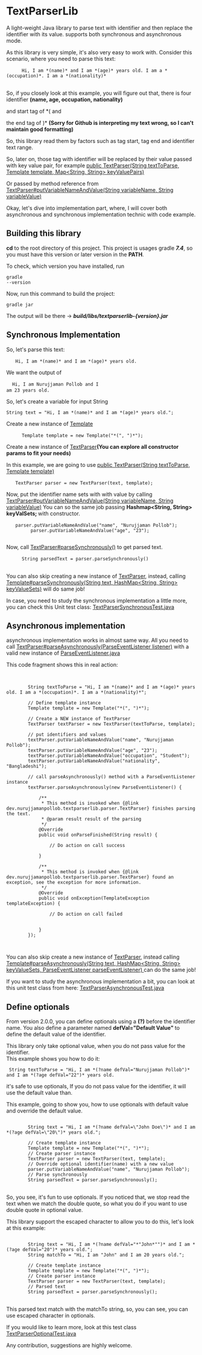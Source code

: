 # TextParserLib
A light-weight Java library to parse text with identifier and then replace the identifier with its value. supports both synchronous and asynchronous mode.

As this library is very simple, it's also very easy to work with. Consider this scenario, where you need to parse this text:

<pre>
    <code> Hi, I am *(name)* and I am *(age)* years old. I am a *(occupation)*. I am a *(nationality)* </code>
    
</pre>

So, if you closely look at this example, you will figure out that, there is four identifier <b>(name, age, occupation, nationality) </b>  <br />

and start tag of *( and

the end tag of )* <b>(Sorry for Github is interpreting my text wrong, so I can't maintain good formatting) </b>

So, this library read them by factors such as tag start, tag end and identifier text range.

So, later on, those tag with identifier will be replaced by their value passed with key value pair, for example <a href="https://github.com/nurujjamanpollob/TextParserLib/blob/d66a87b575e6401642193f36e0b2d10f3abfddf2/src/main/java/dev/nurujjamanpollob/textparserlib/parser/TextParser.java#L106">public TextParser(String textToParse, Template template, Map<String, String> keyValuePairs)</a>


Or passed by method reference from <a href="https://github.com/nurujjamanpollob/TextParserLib/blob/d66a87b575e6401642193f36e0b2d10f3abfddf2/src/main/java/dev/nurujjamanpollob/textparserlib/parser/TextParser.java#L323">TextParser#putVariableNameAndValue(String variableName, String variableValue)</a>

Okay, let's dive into implementation part, where, I will cover both asynchronous and synchronous implementation technic with code example.

## Building this library

<b>cd</b> to the root directory of this project. This project is usages gradle <b><i>7.4</i></b>, so you must have this version or later version in the <b>PATH</b>.

To check, which version you have installed, run <pre><code>gradle --version</code></pre>

Now, run this command to build the project:

<pre><code>gradle jar</code></pre>

The output will be there -> <b><i>build/libs/textparserlib-{version}.jar</i></b>

## Synchronous Implementation

So, let's parse this text:

<pre>
  <code> Hi, I am *(name)* and I am *(age)* years old. </code>
</pre>

We want the output of <pre> <code> Hi, I am Nurujjaman Pollob and I am 23 years old. </code> </pre>

So, let's create a variable for input String

  <pre><code>String text = "Hi, I am *(name)* and I am *(age)* years old.";</code></pre>
  
 Create a new instance of <a href="https://github.com/nurujjamanpollob/TextParserLib/blob/master/src/main/java/dev/nurujjamanpollob/textparserlib/Template.java">Template</a>
 
 <pre>
    <code> Template template = new Template("*(", ")*");</code> 
</pre>

Create a new instance of <a href="https://github.com/nurujjamanpollob/TextParserLib/blob/d66a87b575e6401642193f36e0b2d10f3abfddf2/src/main/java/dev/nurujjamanpollob/textparserlib/parser/TextParser.java">TextParser</a><b>(You can explore all constructor params to fit your needs)</b>

In this example, we are going to use <a href="https://github.com/nurujjamanpollob/TextParserLib/blob/d66a87b575e6401642193f36e0b2d10f3abfddf2/src/main/java/dev/nurujjamanpollob/textparserlib/parser/TextParser.java#L151">public TextParser(String textToParse, Template template) </a>

<pre>
  <code> TextParser parser = new TextParser(text, template); </code>
</pre>

Now, put the identifier name sets with with value by calling <a href="https://github.com/nurujjamanpollob/TextParserLib/blob/d66a87b575e6401642193f36e0b2d10f3abfddf2/src/main/java/dev/nurujjamanpollob/textparserlib/parser/TextParser.java#L323">TextParser#putVariableNameAndValue(String variableName, String variableValue)</a>
You can so the same job passing <b>Hashmap<String, String> keyValSets; </b> with constructor.

<pre>
  <code> parser.putVariableNameAndValue("name", "Nurujjaman Pollob");
         parser.putVariableNameAndValue("age", "23");
  </code>
</pre>

Now, call <a href="https://github.com/nurujjamanpollob/TextParserLib/blob/d66a87b575e6401642193f36e0b2d10f3abfddf2/src/main/java/dev/nurujjamanpollob/textparserlib/parser/TextParser.java#L165">TextParser#parseSynchronously()</a> to get parsed text.

<pre>
    <code> String parsedText = parser.parseSynchronously() </code>
 </pre>
 
 You can also skip creating a new instance of <a href="https://github.com/nurujjamanpollob/TextParserLib/blob/master/src/main/java/dev/nurujjamanpollob/textparserlib/parser/TextParser.java">TextParser</a>, instead, calling <a href="https://github.com/nurujjamanpollob/TextParserLib/blob/master/src/main/java/dev/nurujjamanpollob/textparserlib/Template.java#L144">Template#parseSynchronously(String text, HashMap<String, String> keyValueSets)</a> will do same job!
 
 
 In case, you need to study the synchronous implementation a little more, you can check this Unit test class: <a href="https://github.com/nurujjamanpollob/TextParserLib/blob/master/src/test/java/dev/nurujjamanpollob/textparserlibtestpackage/TextParserSynchronousTest.java">TextParserSynchronousTest.java</a>
 
 
 ## Asynchronous implementation
 
 asynchronous implementation works in almost same way. All you need to call <a href="https://github.com/nurujjamanpollob/TextParserLib/blob/master/src/main/java/dev/nurujjamanpollob/textparserlib/parser/TextParser.java#L178">TextParser#parseAsynchronously(ParseEventListener listener)</a> with a valid new instance of <a href="https://github.com/nurujjamanpollob/TextParserLib/blob/master/src/main/java/dev/nurujjamanpollob/textparserlib/event/ParseEventListener.java"> ParseEventListener.java</a>
 
 This code fragment shows this in real action:
 
 <pre>
 	<code>
	    
		String textToParse = "Hi, I am *(name)* and I am *(age)* years old. I am a *(occupation)*. I am a *(nationality)*";

        // Define template instance
        Template template = new Template("*(", ")*");

        // Create a NEW instance of TextParser
        TextParser textParser = new TextParser(textToParse, template);

        // put identifiers and values
        textParser.putVariableNameAndValue("name", "Nurujjaman Pollob");
        textParser.putVariableNameAndValue("age", "23");
        textParser.putVariableNameAndValue("occupation", "Student");
        textParser.putVariableNameAndValue("nationality", "Bangladeshi");

        // call parseAsynchronously() method with a ParseEventListener instance
        textParser.parseAsynchronously(new ParseEventListener() {

            /**
             * This method is invoked when {@link dev.nurujjamanpollob.textparserlib.parser.TextParser} finishes parsing the text.
             * @param result result of the parsing
             */
            @Override
            public void onParseFinished(String result) {
			
			    // Do action on call success

            }

            /**
             * This method is invoked when {@link dev.nurujjamanpollob.textparserlib.parser.TextParser} found an exception, see the exception for more information.
             */
            @Override
            public void onException(TemplateException templateException) {

                // Do action on call failed
				

            }
        });
		
	</code>
</pre>


You can also skip create a new instance of <a href="https://github.com/nurujjamanpollob/TextParserLib/blob/master/src/main/java/dev/nurujjamanpollob/textparserlib/parser/TextParser.java">TextParser</a>, instead calling <a href="https://github.com/nurujjamanpollob/TextParserLib/blob/master/src/main/java/dev/nurujjamanpollob/textparserlib/Template.java#L169"> Template#parseAsynchronously(String text, HashMap<String, String> keyValueSets, ParseEventListener parseEventListener) </a> can do the same job!

If you want to study the asynchronous implementation a bit, you can look at this unit test class from here: <a href="https://github.com/nurujjamanpollob/TextParserLib/blob/master/src/test/java/dev/nurujjamanpollob/textparserlibtestpackage/TextParserAsynchronousTest.java">TextParserAsynchronousTest.java</a>


## Define optionals

From version 2.0.0, you can define optionals using a <b>(?)</b> before the identifier name. You also define a parameter named <b>defVal="Default Value" </b> to define the default value of the identifier.

This library only take optional value, when you do not pass value for the identifier. <br />
This example shows you how to do it:

<pre>
<code> String textToParse = "Hi, I am *(?name defVal="Nurujjaman Pollob")* and I am *(?age defVal="22")* years old. </code>
</pre>

it's safe to use optionals, If you do not pass value for the identifier, it will use the default value than.

This example, going to show you, how to use optionals with default value and override the default value.

<pre>
<code>
        String text = "Hi, I am *(?name defVal=\"John Doe\")* and I am *(?age defVal=\"20\")* years old.";

        // Create template instance
        Template template = new Template("*(", ")*");
        // Create parser instance
        TextParser parser = new TextParser(text, template);
        // Override optional identifier(name) with a new value 
        parser.putVariableNameAndValue("name", "Nurujjaman Pollob");
        // Parse synchronously
        String parsedText = parser.parseSynchronously();
</code>
</pre>

So, you see, it's fun to use optionals. If you noticed that, we stop read the text when we match the double quote, so what you do if you want to use double quote in optional value.

This library support the escaped character to allow you to do this, let's look at this example:

<pre>
<code>
        String text = "Hi, I am *(?name defVal="*"John*"")* and I am *(?age defVal="20")* years old.";
        String matchTo = "Hi, I am "John" and I am 20 years old.";

        // Create template instance
        Template template = new Template("*(", ")*");
        // Create parser instance
        TextParser parser = new TextParser(text, template);
        // Parsed text
        String parsedText = parser.parseSynchronously();
</code>
</pre>

This parsed text match with the matchTo string, so, you can see, you can use escaped character in optionals.

If you would like to learn more, look at this test class <a href="https://github.com/nurujjamanpollob/TextParserLib/blob/master/src/test/java/dev/nurujjamanpollob/textparserlibtestpackage/TextParserOptionalTest.java">TextParserOptionalTest.java</a>

Any contribution, suggestions are highly welcome.
 

 


 
 

